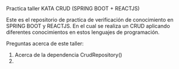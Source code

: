 Practica taller KATA CRUD (SPRING BOOT + REACTJS)

Este es el repositorio de practica de verificación de conocimiento en SPRING BOOT y REACTJS. En el cual se realiza un CRUD aplicando diferentes conocimientos en estos lenguajes de programación.

Preguntas acerca de este taller:

1. Acerca de la dependencia CrudRepository()
2.
